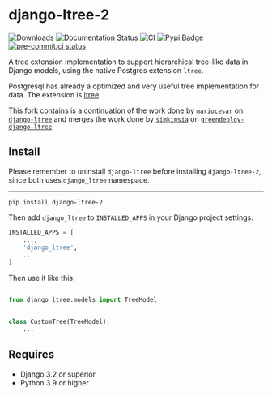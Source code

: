 # django-ltree-2


    
[![Downloads](https://static.pepy.tech/badge/django-ltree-2)](https://pepy.tech/project/django-ltree-2) [![Documentation Status](https://readthedocs.org/projects/django-ltree-2/badge/?version=latest)](https://django-ltree-2.readthedocs.io/en/latest/?badge=latest)  [![CI](https://github.com/baseplate-admin/django-ltree-2/actions/workflows/CI.yml/badge.svg)](https://github.com/baseplate-admin/django-ltree-2/actions/workflows/test.yml) [![Pypi Badge](https://img.shields.io/pypi/v/django-ltree-2.svg)](https://pypi.org/project/django-ltree-2/) [![pre-commit.ci status](https://results.pre-commit.ci/badge/github/baseplate-admin/django-ltree-2/master.svg)](https://results.pre-commit.ci/latest/github/baseplate-admin/django-ltree-2/master)



A tree extension implementation to support hierarchical tree-like data in Django models,
using the native Postgres extension `ltree`.

Postgresql has already a optimized and very useful tree implementation for data.
The extension is [ltree](https://www.postgresql.org/docs/9.6/static/ltree.html)

This fork contains is a continuation of the work done by [`mariocesar`](https://github.com/mariocesar/) on [`django-ltree`](https://github.com/mariocesar/django-ltree) and merges the work done by [`simkimsia`](https://github.com/simkimsia) on [`greendeploy-django-ltree`](https://github.com/GreenDeploy-io/greendeploy-django-ltree)



## Install


 Please remember to uninstall `django-ltree` before installing `django-ltree-2`, since both uses `django_ltree` namespace.


---

```
pip install django-ltree-2
```

Then add `django_ltree` to `INSTALLED_APPS` in your Django project settings.

```python
INSTALLED_APPS = [
    ...,
    'django_ltree',
    ...
]
```

Then use it like this:

```python

from django_ltree.models import TreeModel


class CustomTree(TreeModel):
    ...

```

## Requires

-   Django 3.2 or superior
-   Python 3.9 or higher

